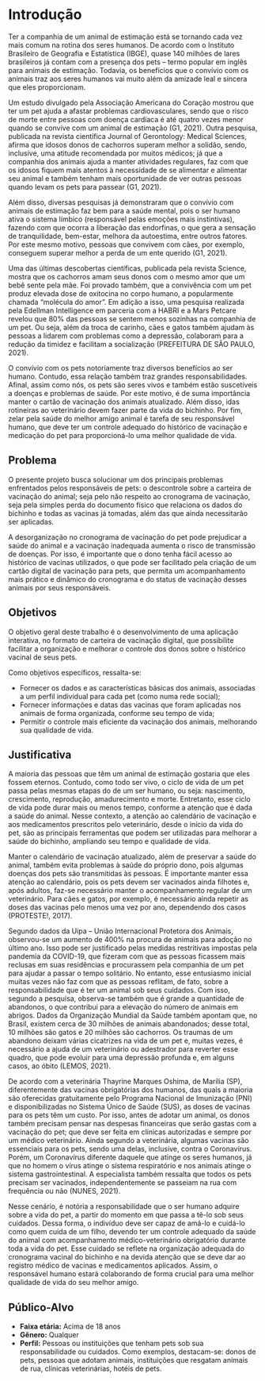 # Introdução

Ter a companhia de um animal de estimação está se tornando cada vez mais comum na rotina dos seres humanos. De acordo com o Instituto Brasileiro de Geografia e Estatística (IBGE), quase 140 milhões de lares brasileiros já contam com a presença dos pets – termo popular em inglês para animais de estimação. Todavia, os benefícios que o convívio com os animais traz aos seres humanos vai muito além da amizade leal e sincera que eles proporcionam.

Um estudo divulgado pela Associação Americana do Coração mostrou que ter um pet ajuda a afastar problemas cardiovasculares, sendo que o risco de morte entre pessoas com doença cardíaca é até quatro vezes menor quando se convive com um animal de estimação (G1, 2021). Outra pesquisa, publicada na revista científica Journal of Gerontology: Medical Sciences, afirma que idosos donos de cachorros superam melhor a solidão, sendo, inclusive, uma atitude recomendada por muitos médicos; já que a companhia dos animais ajuda a manter atividades regulares, faz com que os idosos fiquem mais atentos à necessidade de se alimentar e alimentar seu animal e também tenham mais oportunidade de ver outras pessoas quando levam os pets para passear (G1, 2021).

Além disso, diversas pesquisas já demonstraram que o convívio com animais de estimação faz bem para a saúde mental, pois o ser humano ativa o sistema límbico (responsável pelas emoções mais instintivas), fazendo com que ocorra a liberação das endorfinas, o que gera a sensação de tranquilidade, bem-estar, melhora da autoestima, entre outros fatores. Por este mesmo motivo, pessoas que convivem com cães, por exemplo, conseguem superar melhor a perda de um ente querido (G1, 2021).

Uma das últimas descobertas científicas, publicada pela revista Science, mostra que os cachorros amam seus donos com o mesmo amor que um bebê sente pela mãe. Foi provado também, que a convivência com um pet produz elevada dose de oxitocina no corpo humano, a popularmente chamada “molécula do amor”. Em adição a isso, uma pesquisa realizada pela Edellman Intelligence em parceria com a HABRI e a Mars Petcare revelou que 80% das pessoas se sentem menos sozinhas na companhia de um pet. Ou seja, além da troca de carinho, cães e gatos também ajudam às pessoas a lidarem com problemas como a depressão, colaboram para a redução da timidez e facilitam a socialização (PREFEITURA DE SÃO PAULO, 2021).

O convívio com os pets notoriamente traz diversos benefícios ao ser humano. Contudo, essa relação também traz grandes responsabilidades. Afinal, assim como nós, os pets são seres vivos e também estão suscetíveis a doenças e problemas de saúde. Por este motivo, é de suma importância manter o cartão de vacinação dos animais atualizado. Além disso, idas rotineiras ao veterinário devem fazer parte da vida do bichinho. Por fim, zelar pela saúde do melhor amigo animal é tarefa de seu responsável humano, que deve ter um controle adequado do histórico de vacinação e medicação do pet para proporcioná-lo uma melhor qualidade de vida.

## Problema

O presente projeto busca solucionar um dos principais problemas enfrentados pelos responsáveis de pets: o descontrole sobre a carteira de vacinação do animal; seja pelo não respeito ao cronograma de vacinação, seja pela simples perda do documento físico que relaciona os dados do bichinho e todas as vacinas já tomadas, além das que ainda necessitarão ser aplicadas.

A desorganização no cronograma de vacinação do pet pode prejudicar a saúde do animal e a vacinação inadequada aumenta o risco de transmissão de doenças. Por isso, é importante que o dono tenha fácil acesso ao histórico de vacinas utilizados, o que pode ser facilitado pela criação de um cartão digital de vacinação para pets, que permita um acompanhamento mais prático e dinâmico do cronograma e do status de vacinação desses animais por seus responsáveis.

## Objetivos

O objetivo geral deste trabalho é o desenvolvimento de uma aplicação interativa, no formato de carteira de vacinação digital, que possibilite facilitar a organização e melhorar o controle dos donos sobre o histórico vacinal de seus pets.

Como objetivos específicos, ressalta-se:

- Fornecer os dados e as características básicas dos animais, associadas a um perfil individual para cada pet (como numa rede social);
- Fornecer informações e datas das vacinas que foram aplicadas nos animais de forma organizada, conforme seu tempo de vida;
- Permitir o controle mais eficiente da vacinação dos animais, melhorando sua qualidade de vida.

## Justificativa

A maioria das pessoas que têm um animal de estimação gostaria que eles fossem eternos. Contudo, como todo ser vivo, o ciclo de vida de um pet passa pelas mesmas etapas do de um ser humano, ou seja: nascimento, crescimento, reprodução, amadurecimento e morte. Entretanto, esse ciclo de vida pode durar mais ou menos tempo, conforme a atenção que é dada a saúde do animal. Nesse contexto, a atenção ao calendário de vacinação e aos medicamentos prescritos pelo veterinário, desde o início da vida do pet, são as principais ferramentas que podem ser utilizadas para melhorar a saúde do bichinho, ampliando seu tempo e qualidade de vida.

Manter o calendário de vacinação atualizado, além de preservar a saúde do animal, também evita problemas à saúde do próprio dono, pois algumas doenças dos pets são transmitidas às pessoas. É importante manter essa atenção ao calendário, pois os pets devem ser vacinados ainda filhotes e, após adultos, faz-se necessário manter o acompanhamento regular de um veterinário. Para cães e gatos, por exemplo, é necessário ainda repetir as doses das vacinas pelo menos uma vez por ano, dependendo dos casos (PROTESTE!, 2017).

Segundo dados da Uipa – União Internacional Protetora dos Animais, observou-se um aumento de 400% na procura de animais para adoção no último ano. Isso pode ser justificado pelas medidas restritivas impostas pela pandemia da COVID-19, que fizeram com que as pessoas ficassem mais reclusas em suas residências e procurassem pela companhia de um pet para ajudar a passar o tempo solitário. No entanto, esse entusiasmo inicial muitas vezes não faz com que as pessoas reflitam, de fato, sobre a responsabilidade que é ter um animal sob seus cuidados. Com isso, segundo a pesquisa, observa-se também que é grande a quantidade de abandonos, o que contribui para a elevação do número de animais em abrigos. Dados da Organização Mundial da Saúde também apontam que, no Brasil, existem cerca de 30 milhões de animais abandonados; desse total, 10 milhões são gatos e 20 milhões são cachorros. Os traumas de um abandono deixam várias cicatrizes na vida de um pet e, muitas vezes, é necessário a ajuda de um veterinário ou adestrador para reverter esse quadro, que pode evoluir para uma depressão profunda e, em alguns casos, ao óbito (LEMOS, 2021).

De acordo com a veterinária Thayrine Marques Oshima, de Marília (SP), diferentemente das vacinas obrigatórias dos humanos, das quais a maioria são oferecidas gratuitamente pelo Programa Nacional de Imunização (PNI) e disponibilizadas no Sistema Único de Saúde (SUS), as doses de vacinas para os pets têm um custo. Por isso, antes de adotar um animal, os donos também precisam pensar nas despesas financeiras que serão gastas com a vacinação do pet; que deve ser feita em clínicas autorizadas e sempre por um médico veterinário. Ainda segundo a veterinária, algumas vacinas são essenciais para os pets, sendo uma delas, inclusive, contra o Coronavírus. Porém, um Coronavírus diferente daquele que atinge os seres humanos, já que no homem o vírus atinge o sistema respiratório e nos animais atinge o sistema gastrointestinal. A especialista também ressalta que todos os pets precisam ser vacinados, independentemente se passeiam na rua com frequência ou não (NUNES, 2021).

Nesse cenário, é notória a responsabilidade que o ser humano adquire sobre a vida do pet, a partir do momento em que passa a tê-lo sob seus cuidados. Dessa forma, o indivíduo deve ser capaz de amá-lo e cuidá-lo como quem cuida de um filho, devendo ter um controle adequado da saúde do animal com acompanhamento médico-veterinário obrigatório durante toda a vida do pet. Esse cuidado se reflete na organização adequada do cronograma vacinal do bichinho e na devida atenção que se deve dar ao registro médico de vacinas e medicamentos aplicados. Assim, o responsável humano estará colaborando de forma crucial para uma melhor qualidade de vida do seu melhor amigo.

## Público-Alvo

- **Faixa etária:** Acima de 18 anos
- **Gênero:** Qualquer
- **Perfil:** Pessoas ou instituições que tenham pets sob sua responsabilidade ou cuidados. Como exemplos, destacam-se: donos de pets, pessoas que adotam animais, instituições que resgatam animais de rua, clínicas veterinárias, hotéis de pets.
